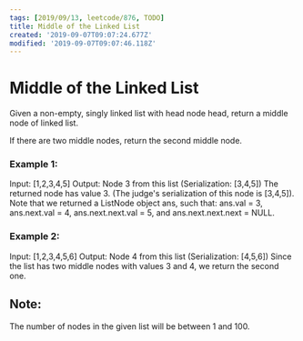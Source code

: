 ```yaml
---
tags: [2019/09/13, leetcode/876, TODO]
title: Middle of the Linked List
created: '2019-09-07T09:07:24.677Z'
modified: '2019-09-07T09:07:46.118Z'
---
```


# Middle of the Linked List

Given a non-empty, singly linked list with head node head, return a middle node of linked list.

If there are two middle nodes, return the second middle node.



### Example 1:

Input: [1,2,3,4,5]
Output: Node 3 from this list (Serialization: [3,4,5])
The returned node has value 3.  (The judge's serialization of this node is [3,4,5]).
Note that we returned a ListNode object ans, such that:
ans.val = 3, ans.next.val = 4, ans.next.next.val = 5, and ans.next.next.next = NULL.

### Example 2:

Input: [1,2,3,4,5,6]
Output: Node 4 from this list (Serialization: [4,5,6])
Since the list has two middle nodes with values 3 and 4, we return the second one.


## Note:

The number of nodes in the given list will be between 1 and 100.

